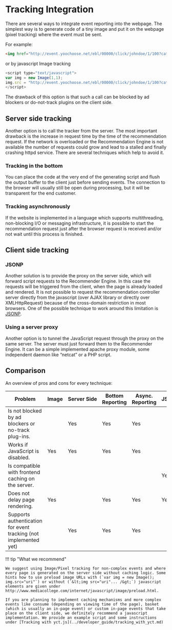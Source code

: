 # Tracking Integration

There are several ways to integrate event reporting into the webpage. The simplest way is to generate code of a tiny image and put it on the webpage (pixel tracking) where the event must be sent.

For example: 

``` html
<img href="http://event.yoochoose.net/ebl/00000/click/johndoe/1/100?categorypath=/a/ab/abc" width="1" height="1">
```

or by javascript Image tracking

``` js
<script type="text/javascript">
var img = new Image(1,1);
img.src = "http://event.yoochoose.net/ebl/00000/click/johndoe/1/100?categorypath=/a/ab/abc";
</script>
```

The drawback of this option is that such a call can be blocked by ad blockers or do-not-track plugins on the client side.

## Server side tracking

Another option is to call the tracker from the server. The most important drawback is the increase in request time by the time of the recommendation request. If the network is overloaded or the Recommendation Engine is not available the number of requests could grow and lead to a stalled and finally crashing httpd service. There are several techniques which help to avoid it.

### Tracking in the bottom

You can place the code at the very end of the generating script and flush the output buffer to the client just before sending events. The connection to the browser will usually still be open during processing, but it will be transparent for the end customer.

### Tracking asynchronously

If the website is implemented in a language which supports multithreading, non-blocking I/O or messaging infrastructure, it is possible to start the recommendation request just after the browser request is received and/or not wait until this process is finished.

## Client side tracking

### JSONP

Another solution is to provide the proxy on the server side, which will forward script requests to the Recommender Engine. In this case the requests will be triggered from the client, when the page is already loaded and rendered. It is not possible to request the recommendation controller server directly from the javascript (over AJAX library or directly over XMLHttpRequest) because of the cross-domain restriction in most browsers. One of the possible technique to work around this limitation is [JSONP](http://en.wikipedia.org/wiki/JSONP).

### Using a server proxy

Another option is to tunnel the JavaScript request through the proxy on the same server. The server must just forward them to the Recommender Engine. It can be a simple implemented apache proxy module, some independent daemon like “netcat” or a PHP script.

## Comparison

An overview of pros and cons for every technique:

| Problem | Image | Server Side | Bottom Reporting | Async. Reporting | JSON | XMLHttpRequest + Proxy |
|----|-----|-----|-----|-----|-----|------|
| Is not blocked by ad blockers or no-track plug-ins. || Yes | Yes | Yes || Yes |
| Works if JavaScript is disabled. | Yes | Yes | Yes | Yes |||
| Is compatible with frontend caching on the server. |||||Yes | Yes |
| Does not delay page rendering. | Yes || Yes | Yes | Yes | Yes |
| Supports authentication for event tracking (not implemented yet) || Yes | Yes | Yes || depends |

!!! tip "What we recommend"

    We suggest using Image/Pixel tracking for non-complex events and where every page is generated on the server side without caching logic. Some hints how to use preload image URLs with (`var img = new Image(); img.src="uri"`) or without (`&lt;img src="uri"... /&gt;`) javascript elements are given under http://www.mediacollege.com/internet/javascript/image/preload.html.

    If you are planning to implement caching mechanisms and more complex events like consume (depending on viewing time of the page), basket (which is usually an in-page event) or custom in-page events that take place on the client side, we definitely recommend a javascript implementation. We provide an example script and some instructions under [Tracking with yct.js](../developer_guide/tracking_with_yct.md)
